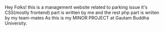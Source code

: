 Hey Folks! 
this is a management website related to parking issue
it's CSS(mostly frontend) part is written by me and the rest php part is wriiten by my team-mates 
As this is my MINOR PROJECT at Gautam Buddha University.
